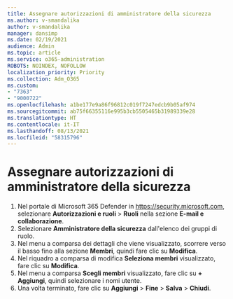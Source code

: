 ```yaml
---
title: Assegnare autorizzazioni di amministratore della sicurezza
ms.author: v-smandalika
author: v-smandalika
manager: dansimp
ms.date: 02/19/2021
audience: Admin
ms.topic: article
ms.service: o365-administration
ROBOTS: NOINDEX, NOFOLLOW
localization_priority: Priority
ms.collection: Adm_O365
ms.custom:
- "7363"
- "9000722"
ms.openlocfilehash: a1be177e9a86f96812c019f7247edcb9b05af974
ms.sourcegitcommit: ab75f66355116e995b3cb5505465b31989339e28
ms.translationtype: HT
ms.contentlocale: it-IT
ms.lasthandoff: 08/13/2021
ms.locfileid: "58315796"
---
```

# <a name="assign-the-security-administrator-permission"></a>Assegnare autorizzazioni di amministratore della sicurezza

1. Nel portale di Microsoft 365 Defender in <https://security.microsoft.com>, selezionare **Autorizzazioni e ruoli** \> **Ruoli** nella sezione **E-mail e collaborazione**.
2. Selezionare **Amministratore della sicurezza** dall'elenco dei gruppi di ruolo.
3. Nel menu a comparsa dei dettagli che viene visualizzato, scorrere verso il basso fino alla sezione **Membri**, quindi fare clic su **Modifica**.
4. Nel riquadro a comparsa di modifica **Seleziona membri** visualizzato, fare clic su **Modifica**.
5. Nel menu a comparsa **Scegli membri** visualizzato, fare clic su **+ Aggiungi**, quindi selezionare i nomi utente.
6. Una volta terminato, fare clic su **Aggiungi** \> **Fine** \> **Salva** \> **Chiudi**.
